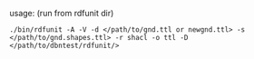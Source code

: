 usage: (run from rdfunit dir)

```./bin/rdfunit -A -V -d </path/to/gnd.ttl or newgnd.ttl> -s </path/to/gnd.shapes.ttl> -r shacl -o ttl -D </path/to/dbntest/rdfunit/>```
